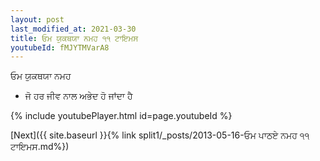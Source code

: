 ```yaml
---
layout: post
last_modified_at: 2021-03-30
title: ਓਮ ਯੁਕਥਯਾ ਨਮਹ ੧੧ ਟਾਇਮਸ
youtubeId: fMJYTMVarA8
---
```

 
 
 ਓਮ ਯੁਕਥਯਾ ਨਮਹ  
 
 -  ਜੋ ਹਰ ਜੀਵ ਨਾਲ ਅਭੇਦ ਹੋ ਜਾਂਦਾ ਹੈ 
 
  
 
  
 
 
 
 
 
 


{% include youtubePlayer.html id=page.youtubeId %}
 
[Next]({{ site.baseurl }}{% link  split1/_posts/2013-05-16-ਓਮ ਪਾਠਏ ਨਮਹ ੧੧ ਟਾਇਮਸ.md%})
 
